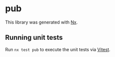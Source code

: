 # pub

This library was generated with [Nx](https://nx.dev).

## Running unit tests

Run `nx test pub` to execute the unit tests via [Vitest](https://vitest.dev/).
